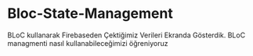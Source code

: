 # Bloc-State-Management
BLoC kullanarak Firebaseden Çektiğimiz Verileri Ekranda Gösterdik. BLoC managmenti nasıl kullanabileceğimizi öğreniyoruz
